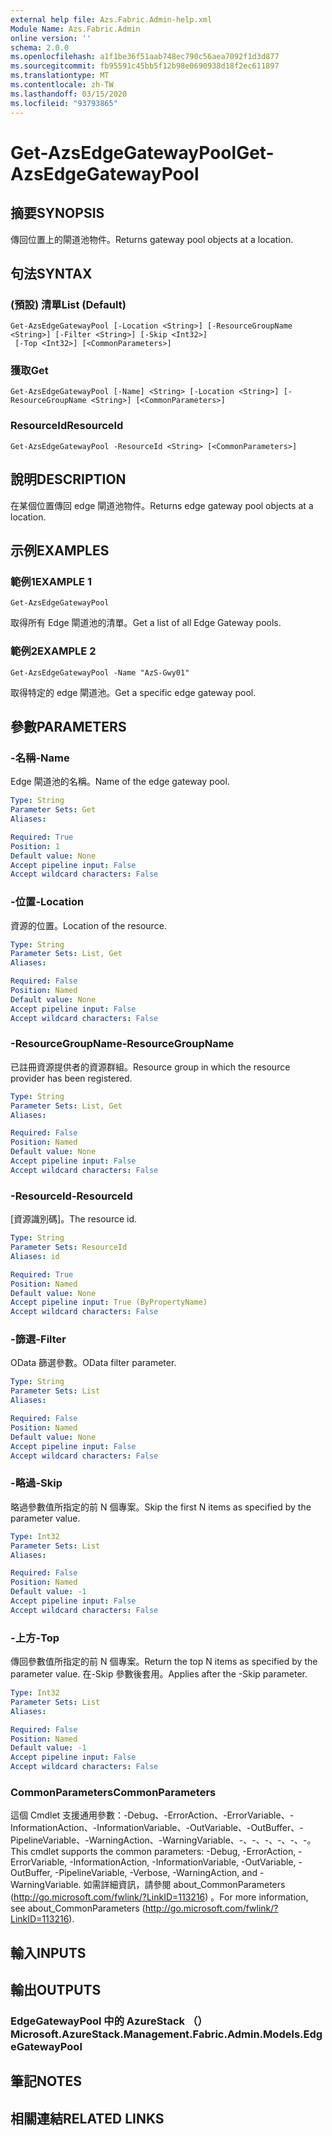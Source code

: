 ```yaml
---
external help file: Azs.Fabric.Admin-help.xml
Module Name: Azs.Fabric.Admin
online version: ''
schema: 2.0.0
ms.openlocfilehash: a1f1be36f51aab748ec790c56aea7092f1d3d877
ms.sourcegitcommit: fb95591c45bb5f12b98e0690938d18f2ec611897
ms.translationtype: MT
ms.contentlocale: zh-TW
ms.lasthandoff: 03/15/2020
ms.locfileid: "93793865"
---
```

# <span data-ttu-id="a9f04-101">Get-AzsEdgeGatewayPool</span><span class="sxs-lookup"><span data-stu-id="a9f04-101">Get-AzsEdgeGatewayPool</span></span>

## <span data-ttu-id="a9f04-102">摘要</span><span class="sxs-lookup"><span data-stu-id="a9f04-102">SYNOPSIS</span></span>
<span data-ttu-id="a9f04-103">傳回位置上的閘道池物件。</span><span class="sxs-lookup"><span data-stu-id="a9f04-103">Returns gateway pool objects at a location.</span></span>

## <span data-ttu-id="a9f04-104">句法</span><span class="sxs-lookup"><span data-stu-id="a9f04-104">SYNTAX</span></span>

### <span data-ttu-id="a9f04-105"> (預設) 清單</span><span class="sxs-lookup"><span data-stu-id="a9f04-105">List (Default)</span></span>
```
Get-AzsEdgeGatewayPool [-Location <String>] [-ResourceGroupName <String>] [-Filter <String>] [-Skip <Int32>]
 [-Top <Int32>] [<CommonParameters>]
```

### <span data-ttu-id="a9f04-106">獲取</span><span class="sxs-lookup"><span data-stu-id="a9f04-106">Get</span></span>
```
Get-AzsEdgeGatewayPool [-Name] <String> [-Location <String>] [-ResourceGroupName <String>] [<CommonParameters>]
```

### <span data-ttu-id="a9f04-107">ResourceId</span><span class="sxs-lookup"><span data-stu-id="a9f04-107">ResourceId</span></span>
```
Get-AzsEdgeGatewayPool -ResourceId <String> [<CommonParameters>]
```

## <span data-ttu-id="a9f04-108">說明</span><span class="sxs-lookup"><span data-stu-id="a9f04-108">DESCRIPTION</span></span>
<span data-ttu-id="a9f04-109">在某個位置傳回 edge 閘道池物件。</span><span class="sxs-lookup"><span data-stu-id="a9f04-109">Returns edge gateway pool objects at a location.</span></span>

## <span data-ttu-id="a9f04-110">示例</span><span class="sxs-lookup"><span data-stu-id="a9f04-110">EXAMPLES</span></span>

### <span data-ttu-id="a9f04-111">範例1</span><span class="sxs-lookup"><span data-stu-id="a9f04-111">EXAMPLE 1</span></span>
```
Get-AzsEdgeGatewayPool
```

<span data-ttu-id="a9f04-112">取得所有 Edge 閘道池的清單。</span><span class="sxs-lookup"><span data-stu-id="a9f04-112">Get a list of all Edge Gateway pools.</span></span>

### <span data-ttu-id="a9f04-113">範例2</span><span class="sxs-lookup"><span data-stu-id="a9f04-113">EXAMPLE 2</span></span>
```
Get-AzsEdgeGatewayPool -Name "AzS-Gwy01"
```

<span data-ttu-id="a9f04-114">取得特定的 edge 閘道池。</span><span class="sxs-lookup"><span data-stu-id="a9f04-114">Get a specific edge gateway pool.</span></span>

## <span data-ttu-id="a9f04-115">參數</span><span class="sxs-lookup"><span data-stu-id="a9f04-115">PARAMETERS</span></span>

### <span data-ttu-id="a9f04-116">-名稱</span><span class="sxs-lookup"><span data-stu-id="a9f04-116">-Name</span></span>
<span data-ttu-id="a9f04-117">Edge 閘道池的名稱。</span><span class="sxs-lookup"><span data-stu-id="a9f04-117">Name of the edge gateway pool.</span></span>

```yaml
Type: String
Parameter Sets: Get
Aliases:

Required: True
Position: 1
Default value: None
Accept pipeline input: False
Accept wildcard characters: False
```

### <span data-ttu-id="a9f04-118">-位置</span><span class="sxs-lookup"><span data-stu-id="a9f04-118">-Location</span></span>
<span data-ttu-id="a9f04-119">資源的位置。</span><span class="sxs-lookup"><span data-stu-id="a9f04-119">Location of the resource.</span></span>

```yaml
Type: String
Parameter Sets: List, Get
Aliases:

Required: False
Position: Named
Default value: None
Accept pipeline input: False
Accept wildcard characters: False
```

### <span data-ttu-id="a9f04-120">-ResourceGroupName</span><span class="sxs-lookup"><span data-stu-id="a9f04-120">-ResourceGroupName</span></span>
<span data-ttu-id="a9f04-121">已註冊資源提供者的資源群組。</span><span class="sxs-lookup"><span data-stu-id="a9f04-121">Resource group in which the resource provider has been registered.</span></span>

```yaml
Type: String
Parameter Sets: List, Get
Aliases:

Required: False
Position: Named
Default value: None
Accept pipeline input: False
Accept wildcard characters: False
```

### <span data-ttu-id="a9f04-122">-ResourceId</span><span class="sxs-lookup"><span data-stu-id="a9f04-122">-ResourceId</span></span>
<span data-ttu-id="a9f04-123">[資源識別碼]。</span><span class="sxs-lookup"><span data-stu-id="a9f04-123">The resource id.</span></span>

```yaml
Type: String
Parameter Sets: ResourceId
Aliases: id

Required: True
Position: Named
Default value: None
Accept pipeline input: True (ByPropertyName)
Accept wildcard characters: False
```

### <span data-ttu-id="a9f04-124">-篩選</span><span class="sxs-lookup"><span data-stu-id="a9f04-124">-Filter</span></span>
<span data-ttu-id="a9f04-125">OData 篩選參數。</span><span class="sxs-lookup"><span data-stu-id="a9f04-125">OData filter parameter.</span></span>

```yaml
Type: String
Parameter Sets: List
Aliases:

Required: False
Position: Named
Default value: None
Accept pipeline input: False
Accept wildcard characters: False
```

### <span data-ttu-id="a9f04-126">-略過</span><span class="sxs-lookup"><span data-stu-id="a9f04-126">-Skip</span></span>
<span data-ttu-id="a9f04-127">略過參數值所指定的前 N 個專案。</span><span class="sxs-lookup"><span data-stu-id="a9f04-127">Skip the first N items as specified by the parameter value.</span></span>

```yaml
Type: Int32
Parameter Sets: List
Aliases:

Required: False
Position: Named
Default value: -1
Accept pipeline input: False
Accept wildcard characters: False
```

### <span data-ttu-id="a9f04-128">-上方</span><span class="sxs-lookup"><span data-stu-id="a9f04-128">-Top</span></span>
<span data-ttu-id="a9f04-129">傳回參數值所指定的前 N 個專案。</span><span class="sxs-lookup"><span data-stu-id="a9f04-129">Return the top N items as specified by the parameter value.</span></span>
<span data-ttu-id="a9f04-130">在-Skip 參數後套用。</span><span class="sxs-lookup"><span data-stu-id="a9f04-130">Applies after the -Skip parameter.</span></span>

```yaml
Type: Int32
Parameter Sets: List
Aliases:

Required: False
Position: Named
Default value: -1
Accept pipeline input: False
Accept wildcard characters: False
```

### <span data-ttu-id="a9f04-131">CommonParameters</span><span class="sxs-lookup"><span data-stu-id="a9f04-131">CommonParameters</span></span>
<span data-ttu-id="a9f04-132">這個 Cmdlet 支援通用參數：-Debug、-ErrorAction、-ErrorVariable、-InformationAction、-InformationVariable、-OutVariable、-OutBuffer、-PipelineVariable、-WarningAction、-WarningVariable、-、-、-、-、-、-。</span><span class="sxs-lookup"><span data-stu-id="a9f04-132">This cmdlet supports the common parameters: -Debug, -ErrorAction, -ErrorVariable, -InformationAction, -InformationVariable, -OutVariable, -OutBuffer, -PipelineVariable, -Verbose, -WarningAction, and -WarningVariable.</span></span> <span data-ttu-id="a9f04-133">如需詳細資訊，請參閱 about_CommonParameters (http://go.microsoft.com/fwlink/?LinkID=113216) 。</span><span class="sxs-lookup"><span data-stu-id="a9f04-133">For more information, see about_CommonParameters (http://go.microsoft.com/fwlink/?LinkID=113216).</span></span>

## <span data-ttu-id="a9f04-134">輸入</span><span class="sxs-lookup"><span data-stu-id="a9f04-134">INPUTS</span></span>

## <span data-ttu-id="a9f04-135">輸出</span><span class="sxs-lookup"><span data-stu-id="a9f04-135">OUTPUTS</span></span>

### <span data-ttu-id="a9f04-136">EdgeGatewayPool 中的 AzureStack （）</span><span class="sxs-lookup"><span data-stu-id="a9f04-136">Microsoft.AzureStack.Management.Fabric.Admin.Models.EdgeGatewayPool</span></span>

## <span data-ttu-id="a9f04-137">筆記</span><span class="sxs-lookup"><span data-stu-id="a9f04-137">NOTES</span></span>

## <span data-ttu-id="a9f04-138">相關連結</span><span class="sxs-lookup"><span data-stu-id="a9f04-138">RELATED LINKS</span></span>
